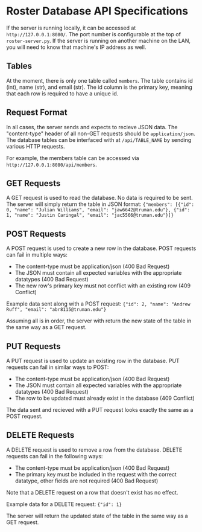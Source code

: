 # Roster Database API Specifications
If the server is running locally, it can be accessed at `http://127.0.0.1:8080/`. The port number is configurable at the top of `roster-server.py`. If the server is running on another machine on the LAN, you will need to know that machine's IP address as well.

## Tables
At the moment, there is only one table called `members`. The table contains id (int), name (str), and email (str). The id column is the primary key, meaning that each row is required to have a unique id.

## Request Format
In all cases, the server sends and expects to recieve JSON data. The "content-type" header of all non-GET requests should be `application/json`.
The database tables can be interfaced with at `/api/TABLE_NAME` by sending various HTTP requests.

For example, the members table can be accessed via `http://127.0.0.1:8080/api/members`.

## GET Requests
A GET request is used to read the database.
No data is required to be sent. The server will simply return the table in JSON format:
`{"members": [{"id": 0, "name": "Julian Williams", "email": "jaw6642@truman.edu"}, {"id": 1, "name": "Justin Caringal", "email": "jac5566@truman.edu"}]}`

## POST Requests
A POST request is used to create a new row in the database.
POST requests can fail in multiple ways:
- The content-type must be application/json (400 Bad Request)
- The JSON must contain all expected variables with the appropriate datatypes (400 Bad Request)
- The new row's primary key must not conflict with an existing row (409 Conflict)

Example data sent along with a POST request:
`{"id": 2, "name": "Andrew Ruff", "email": "abr8115@truman.edu"}`

Assuming all is in order, the server with return the new state of the table in the same way as a GET request.

## PUT Requests
A PUT request is used to update an existing row in the database.
PUT requests can fail in similar ways to POST:
- The content-type must be application/json (400 Bad Request)
- The JSON must contain all expected variables with the appropriate datatypes (400 Bad Request)
- The row to be updated must already exist in the database (409 Conflict)

The data sent and recieved with a PUT request looks exactly the same as a POST request.

## DELETE Requests
A DELETE request is used to remove a row from the database.
DELETE requests can fail in the following ways:
- The content-type must be application/json (400 Bad Request)
- The primary key must be included in the request with the correct datatype, other fields are not required (400 Bad Request)

Note that a DELETE request on a row that doesn't exist has no effect.

Example data for a DELETE request:
`{"id": 1}`

The server will return the updated state of the table in the same way as a GET request.
